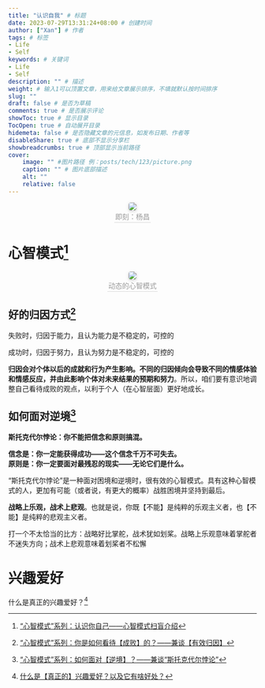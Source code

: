 ```yaml
---
title: "认识自我" # 标题
date: 2023-07-29T13:31:24+08:00 # 创建时间
author: ["Xan"] # 作者
tags: # 标签
- Life 
- Self 
keywords: # 关键词
- Life 
- Self 
description: "" # 描述
weight: # 输入1可以顶置文章，用来给文章展示排序，不填就默认按时间排序
slug: ""
draft: false # 是否为草稿
comments: true # 是否展示评论
showToc: true # 显示目录
TocOpen: true # 自动展开目录
hidemeta: false # 是否隐藏文章的元信息，如发布日期、作者等
disableShare: true # 底部不显示分享栏
showbreadcrumbs: true # 顶部显示当前路径
cover:
    image: "" #图片路径 例：posts/tech/123/picture.png
    caption: "" # 图片底部描述
    alt: ""
    relative: false
---
```


<center> 
	<img style="border-radius: 0.3125em; box-shadow: 0 2px 4px 0 rgba(34,36,38,.12),0 2px 10px 0 rgba(34,36,38,.08);" src="https://bu.dusays.com/2023/07/29/64c4a47c8f332.png">
	<br>
	<div style="color:orange; border-bottom: 1px solid #d9d9d9; 
	display: inline-block; 
	color: #999; 
	padding: 2px;">即刻：杨昌</div> 
 </center>

# 心智模式[^1]
[^1]: [“心智模式”系列：认识你自己——心智模式扫盲介绍](https://program-think.blogspot.com/2010/02/about-mental-model.html)
<center> 
	<img style="border-radius: 0.3125em; box-shadow: 0 2px 4px 0 rgba(34,36,38,.12),0 2px 10px 0 rgba(34,36,38,.08);" src="https://bu.dusays.com/2023/07/29/64c4c0fe21f41.png">
	<br>
	<div style="color:orange; border-bottom: 1px solid #d9d9d9; 
	display: inline-block; 
	color: #999; 
	padding: 2px;">动态的心智模式</div> 
 </center>

## 好的归因方式[^2]
[^2]: [“心智模式”系列：你是如何看待【成败】的？——兼谈【有效归因】](https://program-think.blogspot.com/2010/04/how-to-attribute-success-failure.html)

失败时，归因于能力，且认为能力是不稳定的，可控的

成功时，归因于努力，且认为努力是不稳定的，可控的

**归因会对个体以后的成就和行为产生影响。不同的归因倾向会导致不同的情感体验和情感反应，并由此影响个体对未来结果的预期和努力**。所以，咱们要有意识地调整自己看待成败的观点，以利于个人（在心智层面）更好地成长。

## 如何面对逆境[^3]
[^3]: [“心智模式”系列：如何面对【逆境】？——兼谈“斯托克代尔悖论”](https://program-think.blogspot.com/2012/01/stockdale-paradox.html)

**斯托克代尔悖论：你不能把信念和原则搞混。**  

**信念是：你一定能获得成功——这个信念千万不可失去。  
原则是：你一定要面对最残忍的现实——无论它们是什么。**

“斯托克代尔悖论”是一种面对困境和逆境时，很有效的心智模式。具有这种心智模式的人，更加有可能（或者说，有更大的概率）战胜困境并坚持到最后。

**战略上乐观，战术上悲观**。也就是说，你既【不能】是纯粹的乐观主义者，也【不能】是纯粹的悲观主义者。  

打一个不太恰当的比方：战略好比掌舵，战术犹如划桨。战略上乐观意味着掌舵者不迷失方向；战术上悲观意味着划桨者不松懈

# 兴趣爱好
什么是真正的兴趣爱好？[^4]
[^4]:  [什么是【真正的】兴趣爱好？以及它有啥好处？](https://program-think.blogspot.com/2015/12/Hobbies-and-Interests.html)
